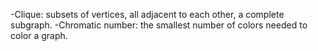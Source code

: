 -Clique: subsets of vertices, all adjacent to each other, a complete subgraph.
-Chromatic number: the smallest number of colors needed to color a graph.